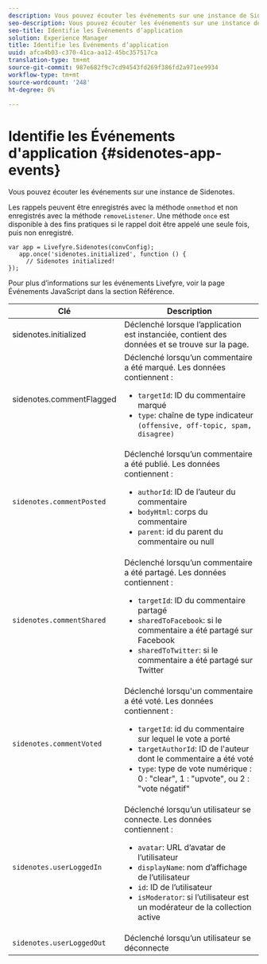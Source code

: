 ```yaml
---
description: Vous pouvez écouter les événements sur une instance de Sidenotes.
seo-description: Vous pouvez écouter les événements sur une instance de Sidenotes.
seo-title: Identifie les Événements d’application
solution: Experience Manager
title: Identifie les Événements d’application
uuid: afca4b03-c370-41ca-aa12-45bc357517ca
translation-type: tm+mt
source-git-commit: 987e682f9c7cd94543fd269f386fd2a971ee9934
workflow-type: tm+mt
source-wordcount: '248'
ht-degree: 0%

---
```



# Identifie les Événements d&#39;application {#sidenotes-app-events}

Vous pouvez écouter les événements sur une instance de Sidenotes.

Les rappels peuvent être enregistrés avec la méthode `onmethod` et non enregistrés avec la méthode `removeListener`. Une méthode `once` est disponible à des fins pratiques si le rappel doit être appelé une seule fois, puis non enregistré.

```
var app = Livefyre.Sidenotes(convConfig); 
   app.once('sidenotes.initialized', function () { 
     // Sidenotes initialized!  
});
```

Pour plus d’informations sur les événements Livefyre, voir la page Événements JavaScript dans la section Référence.

| Clé | Description |
|--- |--- |
| sidenotes.initialized | Déclenché lorsque l’application est instanciée, contient des données et se trouve sur la page. |
| sidenotes.commentFlagged | Déclenché lorsqu’un commentaire a été marqué. Les données contiennent : <br><ul><li>`targetId`: ID du commentaire marqué</li><li>`type`: chaîne de type indicateur  `(offensive, off-topic, spam, disagree)`</li></ul> |
| `sidenotes.commentPosted` | Déclenché lorsqu’un commentaire a été publié. Les données contiennent : <br><ul><li> `authorId`: ID de l’auteur du commentaire </li><li>`bodyHtml`: corps du commentaire </li><li> `parent`: id du parent du commentaire ou null</li></ul> |
| `sidenotes.commentShared` | Déclenché lorsqu’un commentaire a été partagé. Les données contiennent : <br><ul><li>`targetId`: ID du commentaire partagé </li><li> `sharedToFacebook`: si le commentaire a été partagé sur Facebook </li><li>`sharedToTwitter`: si le commentaire a été partagé sur Twitter</li></ul> |
| `sidenotes.commentVoted` | Déclenché lorsqu&#39;un commentaire a été voté. Les données contiennent : <br><ul><li>`targetId`: id du commentaire sur lequel le vote a porté </li><li> `targetAuthorId`: ID de l&#39;auteur dont le commentaire a été voté</li><li> `type`: type de vote numérique : 0 : &quot;clear&quot;, 1 : &quot;upvote&quot;, ou 2 : &quot;vote négatif&quot;</li></ul> |
| `sidenotes.userLoggedIn` | Déclenché lorsqu’un utilisateur se connecte. Les données contiennent : <br><ul><li>`avatar`: URL d’avatar de l’utilisateur </li><li>`displayName`: nom d’affichage de l’utilisateur</li><li>`id`: ID de l’utilisateur</li><li> `isModerator`: si l’utilisateur est un modérateur de la collection active</li></ul> |
| `sidenotes.userLoggedOut` | Déclenché lorsqu’un utilisateur se déconnecte |
